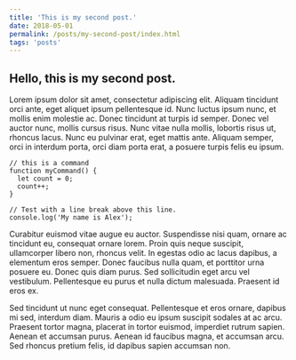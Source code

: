 ```yaml
---
title: 'This is my second post.'
date: 2018-05-01
permalink: /posts/my-second-post/index.html
tags: 'posts'
---
```


## Hello, this is my second post.

Lorem ipsum dolor sit amet, consectetur adipiscing elit. Aliquam tincidunt orci ante, eget aliquet ipsum pellentesque id. Nunc luctus ipsum nunc, et mollis enim molestie ac. Donec tincidunt at turpis id semper. Donec vel auctor nunc, mollis cursus risus. Nunc vitae nulla mollis, lobortis risus ut, rhoncus lacus. Nunc eu pulvinar erat, eget mattis ante. Aliquam semper, orci in interdum porta, orci diam porta erat, a posuere turpis felis eu ipsum. 

``` text/2-3
// this is a command
function myCommand() {
  let count = 0;
  count++;
}

// Test with a line break above this line.
console.log('My name is Alex');
```

Curabitur euismod vitae augue eu auctor. Suspendisse nisi quam, ornare ac tincidunt eu, consequat ornare lorem. Proin quis neque suscipit, ullamcorper libero non, rhoncus velit. In egestas odio ac lacus dapibus, a elementum eros semper. Donec faucibus nulla quam, et porttitor urna posuere eu. Donec quis diam purus. Sed sollicitudin eget arcu vel vestibulum. Pellentesque eu purus et nulla dictum malesuada. Praesent id eros ex.

Sed tincidunt ut nunc eget consequat. Pellentesque et eros ornare, dapibus mi sed, interdum diam. Mauris a odio eu ipsum suscipit sodales at ac arcu. Praesent tortor magna, placerat in tortor euismod, imperdiet rutrum sapien. Aenean et accumsan purus. Aenean id faucibus magna, et accumsan arcu. Sed rhoncus pretium felis, id dapibus sapien accumsan non.